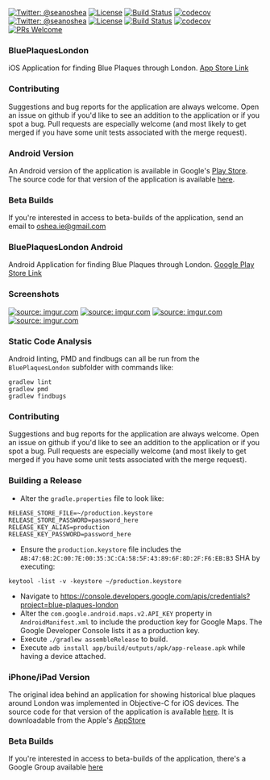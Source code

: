 [![Twitter: @seanoshea](https://img.shields.io/badge/contact-@seanoshea-blue.svg?style=flat)](https://twitter.com/seanoshea)
[![License](http://img.shields.io/badge/license-BSD-green.svg?style=flat)](https://github.com/seanoshea/BluePlaquesLondon-Android/blob/master/LICENSE)
[![Build Status](https://circleci.com/gh/seanoshea/BluePlaquesLondon-Android.svg?style=svg)](https://circleci.com/gh/seanoshea/BluePlaquesLondon-Android.svg?style=svg)
[![codecov](https://codecov.io/gh/seanoshea/BluePlaquesLondon-Android/branch/develop/graph/badge.svg)](https://codecov.io/gh/seanoshea/BluePlaquesLondon-Android)
[![Twitter: @seanoshea](https://img.shields.io/badge/contact-@seanoshea-blue.svg?style=flat)](https://twitter.com/seanoshea)
[![License](http://img.shields.io/badge/license-BSD-green.svg?style=flat)](https://github.com/seanoshea/BluePlaquesLondon/blob/master/LICENSE)
[![Build Status](https://travis-ci.org/seanoshea/BluePlaquesLondon.svg?branch=develop)](https://travis-ci.org/seanoshea/BluePlaquesLondon)
[![codecov](https://codecov.io/gh/seanoshea/BluePlaquesLondon/branch/develop/graph/badge.svg)](https://codecov.io/gh/seanoshea/BluePlaquesLondon)
[![PRs Welcome](https://img.shields.io/badge/prs-welcome-brightgreen.svg?style=flat-square)](http://makeapullrequest.com)
### BluePlaquesLondon
iOS Application for finding Blue Plaques through London. [App Store Link](http://www.appstore.com/seanoshea)

### Contributing
Suggestions and bug reports for the application are always welcome. Open an issue on github if you'd like to see an addition to the application or if you spot a bug. Pull requests are especially welcome (and most likely to get merged if you have some unit tests associated with the merge request).

### Android Version
An Android version of the application is available in Google's [Play Store](http://play.google.com/store/apps/details?id=com.upwardsnorthwards.blueplaqueslondon). The source code for that version of the application is available [here](http://github.com/seanoshea/BluePlaquesLondon-Android).

### Beta Builds
If you're interested in access to beta-builds of the application, send an email to oshea.ie@gmail.com

### BluePlaquesLondon Android
Android Application for finding Blue Plaques through London. [Google Play Store Link](https://play.google.com/store/apps/details?id=com.upwardsnorthwards.blueplaqueslondon)

### Screenshots
<a href="http://imgur.com/NXis7Ui"><img src="http://i.imgur.com/NXis7Ui.png" title="source: imgur.com" /></a>
<a href="http://imgur.com/L6TKtZW"><img src="http://i.imgur.com/L6TKtZW.png" title="source: imgur.com" /></a>
<a href="http://imgur.com/tsyVF9L"><img src="http://i.imgur.com/tsyVF9L.png" title="source: imgur.com" /></a>
<a href="http://imgur.com/crwJFqh"><img src="http://i.imgur.com/crwJFqh.png" title="source: imgur.com" /></a>

### Static Code Analysis
Android linting, PMD and findbugs can all be run from the `BluePlaquesLondon` subfolder with commands like:
```
gradlew lint
gradlew pmd
gradlew findbugs
```

### Contributing
Suggestions and bug reports for the application are always welcome. Open an issue on github if you'd like to see an addition to the application or if you spot a bug. Pull requests are especially welcome (and most likely to get merged if you have some unit tests associated with the merge request).

### Building a Release
- Alter the `gradle.properties` file to look like:
```
RELEASE_STORE_FILE=~/production.keystore
RELEASE_STORE_PASSWORD=password_here
RELEASE_KEY_ALIAS=production
RELEASE_KEY_PASSWORD=password_here
```
- Ensure the `production.keystore` file includes the `AB:47:6B:2C:00:7E:00:35:3C:CA:58:5F:43:89:6F:8D:2F:F6:EB:B3` SHA by executing:
```
keytool -list -v -keystore ~/production.keystore
```
- Navigate to https://console.developers.google.com/apis/credentials?project=blue-plaques-london
- Alter the `com.google.android.maps.v2.API_KEY` property in `AndroidManifest.xml` to include the production key for Google Maps. The Google Developer Console lists it as a production key.
- Execute `./gradlew assembleRelease` to build.
- Execute `adb install app/build/outputs/apk/app-release.apk` while having a device attached.

### iPhone/iPad Version
The original idea behind an application for showing historical blue plaques around London was implemented in Objective-C for iOS devices. The source code for that version of the application is available [here](http://github.com/seanoshea/BluePlaquesLondon). It is downloadable from the Apple's [AppStore](http://www.appstore.com/seanoshea)

### Beta Builds
If you're interested in access to beta-builds of the application, there's a Google Group available [here](http://groups.google.com/forum/#!groupsettings/blue-plaques-london-android-beta-testers/information)
